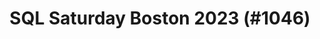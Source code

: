 ---
layout: event
title: "SQL Saturday Boston 2023 (#1046)"
subtitle: ""
tags: ["Boston", "Massachusetts", "USA", "physical", "2023", "North America"]
thumb: /assets/img/logos/Just_icon_Color_small.png
comments: false
data: SQLSat1046
testevent: 1
---